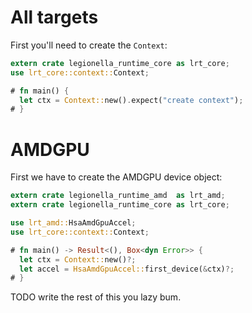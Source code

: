 
# All targets

First you'll need to create the `Context`:
```rust
extern crate legionella_runtime_core as lrt_core;
use lrt_core::context::Context;

# fn main() {
  let ctx = Context::new().expect("create context");
# }
```

# AMDGPU

First we have to create the AMDGPU device object:
```rust
extern crate legionella_runtime_amd  as lrt_amd;
extern crate legionella_runtime_core as lrt_core;

use lrt_amd::HsaAmdGpuAccel;
use lrt_core::context::Context;

# fn main() -> Result<(), Box<dyn Error>> {
  let ctx = Context::new()?;
  let accel = HsaAmdGpuAccel::first_device(&ctx)?;
# }
```

TODO write the rest of this you lazy bum.
